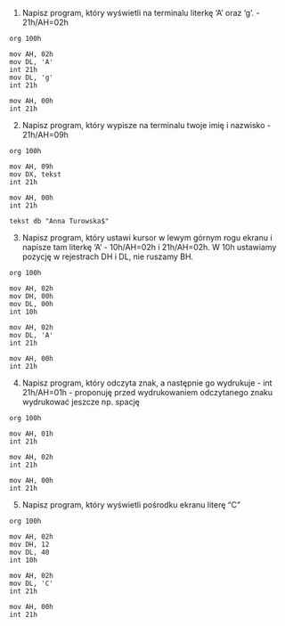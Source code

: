 1. Napisz program, który wyświetli na terminalu literkę ‘A’ oraz ‘g’. - 21h/AH=02h
```Assembly
org 100h

mov AH, 02h
mov DL, 'A'
int 21h
mov DL, 'g'
int 21h

mov AH, 00h
int 21h
```

2. Napisz program, który wypisze na terminalu twoje imię i nazwisko - 21h/AH=09h
```Assembly
org 100h

mov AH, 09h
mov DX, tekst
int 21h

mov AH, 00h
int 21h

tekst db "Anna Turowska$"
```


3. Napisz program, który ustawi kursor w lewym górnym rogu ekranu i napisze tam literkę ‘A’ - 10h/AH=02h i 21h/AH=02h. W 10h ustawiamy pozycję w rejestrach DH i DL, nie ruszamy BH.
```Assembly
org 100h

mov AH, 02h
mov DH, 00h
mov DL, 00h
int 10h

mov AH, 02h
mov DL, 'A'
int 21h

mov AH, 00h
int 21h
```


4. Napisz program, który odczyta znak, a następnie go wydrukuje - int 21h/AH=01h - proponuję przed wydrukowaniem odczytanego znaku wydrukować jeszcze np. spację
```Assembly
org 100h

mov AH, 01h
int 21h

mov AH, 02h
int 21h

mov AH, 00h
int 21h
```

5. Napisz program, który wyświetli pośrodku ekranu literę “C”
```Assembly
org 100h

mov AH, 02h
mov DH, 12
mov DL, 40
int 10h

mov AH, 02h
mov DL, 'C'
int 21h

mov AH, 00h
int 21h
```